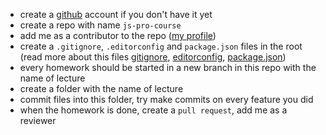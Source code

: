 - create a [github](https://github.com/) account if you don't have it yet
- create a repo with name `js-pro-course`
- add me as a contributor to the repo ([my profile](https://github.com/sulemanof))
- create a `.gitignore`, `.editorconfig` and `package.json` files in the root (read more about this files [gitignore](https://git-scm.com/docs/gitignore), [editorconfig](https://editorconfig.org/), [package.json](https://docs.npmjs.com/files/package.json))
- every homework should be started in a new branch in this repo with the name of lecture
- create a folder with the name of lecture
- commit files into this folder, try make commits on every feature you did
- when the homework is done, create a `pull request`, add me as a reviewer